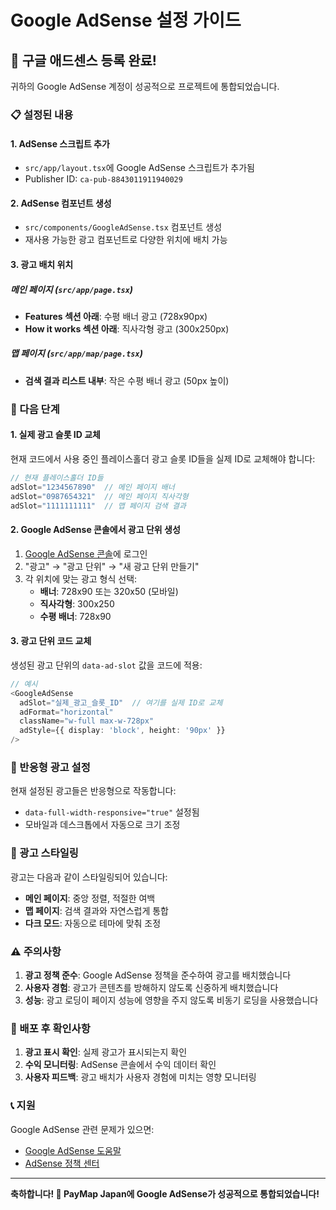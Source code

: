 # Google AdSense 설정 가이드

## 🎯 구글 애드센스 등록 완료!

귀하의 Google AdSense 계정이 성공적으로 프로젝트에 통합되었습니다.

### 📋 설정된 내용

#### 1. **AdSense 스크립트 추가**
- `src/app/layout.tsx`에 Google AdSense 스크립트가 추가됨
- Publisher ID: `ca-pub-8843011911940029`

#### 2. **AdSense 컴포넌트 생성**
- `src/components/GoogleAdSense.tsx` 컴포넌트 생성
- 재사용 가능한 광고 컴포넌트로 다양한 위치에 배치 가능

#### 3. **광고 배치 위치**

##### 메인 페이지 (`src/app/page.tsx`)
- **Features 섹션 아래**: 수평 배너 광고 (728x90px)
- **How it works 섹션 아래**: 직사각형 광고 (300x250px)

##### 맵 페이지 (`src/app/map/page.tsx`)
- **검색 결과 리스트 내부**: 작은 수평 배너 광고 (50px 높이)

### 🔧 다음 단계

#### 1. **실제 광고 슬롯 ID 교체**
현재 코드에서 사용 중인 플레이스홀더 광고 슬롯 ID들을 실제 ID로 교체해야 합니다:

```typescript
// 현재 플레이스홀더 ID들
adSlot="1234567890"  // 메인 페이지 배너
adSlot="0987654321"  // 메인 페이지 직사각형
adSlot="1111111111"  // 맵 페이지 검색 결과
```

#### 2. **Google AdSense 콘솔에서 광고 단위 생성**
1. [Google AdSense 콘솔](https://www.google.com/adsense/)에 로그인
2. "광고" → "광고 단위" → "새 광고 단위 만들기"
3. 각 위치에 맞는 광고 형식 선택:
   - **배너**: 728x90 또는 320x50 (모바일)
   - **직사각형**: 300x250
   - **수평 배너**: 728x90

#### 3. **광고 단위 코드 교체**
생성된 광고 단위의 `data-ad-slot` 값을 코드에 적용:

```typescript
// 예시
<GoogleAdSense
  adSlot="실제_광고_슬롯_ID"  // 여기를 실제 ID로 교체
  adFormat="horizontal"
  className="w-full max-w-728px"
  adStyle={{ display: 'block', height: '90px' }}
/>
```

### 📱 반응형 광고 설정

현재 설정된 광고들은 반응형으로 작동합니다:
- `data-full-width-responsive="true"` 설정됨
- 모바일과 데스크톱에서 자동으로 크기 조정

### 🎨 광고 스타일링

광고는 다음과 같이 스타일링되어 있습니다:
- **메인 페이지**: 중앙 정렬, 적절한 여백
- **맵 페이지**: 검색 결과와 자연스럽게 통합
- **다크 모드**: 자동으로 테마에 맞춰 조정

### ⚠️ 주의사항

1. **광고 정책 준수**: Google AdSense 정책을 준수하여 광고를 배치했습니다
2. **사용자 경험**: 광고가 콘텐츠를 방해하지 않도록 신중하게 배치했습니다
3. **성능**: 광고 로딩이 페이지 성능에 영향을 주지 않도록 비동기 로딩을 사용했습니다

### 🚀 배포 후 확인사항

1. **광고 표시 확인**: 실제 광고가 표시되는지 확인
2. **수익 모니터링**: AdSense 콘솔에서 수익 데이터 확인
3. **사용자 피드백**: 광고 배치가 사용자 경험에 미치는 영향 모니터링

### 📞 지원

Google AdSense 관련 문제가 있으면:
- [Google AdSense 도움말](https://support.google.com/adsense/)
- [AdSense 정책 센터](https://support.google.com/adsense/answer/23921)

---

**축하합니다! 🎉 PayMap Japan에 Google AdSense가 성공적으로 통합되었습니다!**
